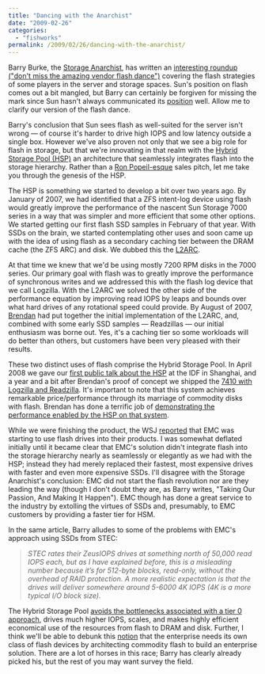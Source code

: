 ```yaml
---
title: "Dancing with the Anarchist"
date: "2009-02-26"
categories:
  - "fishworks"
permalink: /2009/02/26/dancing-with-the-anarchist/
---
```


Barry Burke, the [Storage Anarchist](http://thestorageanarchist.typepad.com/weblog/), has written an [interesting roundup ("don't miss the amazing vendor flash dance")](http://thestorageanarchist.typepad.com/weblog/2009/02/1039-dont-miss-the-amazing-vendor-flash-dance.html) covering the flash strategies of some players in the server and storage spaces. Sun's position on flash comes out a bit mangled, but Barry can certainly be forgiven for missing the mark since Sun hasn't always communicated its [position](http://dtrace.org/blogs/ahl/hsp_goes_glossy) well. Allow me to clarify our version of the flash dance.

Barry's conclusion that Sun sees flash as well-suited for the server isn't wrong — of course it's harder to drive high IOPS and low latency outside a single box. However we've also proven not only that we see a big role for flash in storage, but that we're innovating in that realm with the [Hybrid Storage Pool (HSP)](http://dtrace.org/blogs/ahl/hybrid_storage_pools_in_cacm) an architecture that seamlessly integrates flash into the storage hierarchy. Rather than a [Ron Popeil-esque](http://www.theregister.co.uk/2004/07/08/dtrace_user_take/) sales pitch, let me take you through the genesis of the HSP.

The HSP is something we started to develop a bit over two years ago. By January of 2007, we had identified that a ZFS intent-log device using flash would greatly improve the performance of the nascent Sun Storage 7000 series in a way that was simpler and more efficient that some other options. We started getting our first flash SSD samples in February of that year. With SSDs on the brain, we started contemplating other uses and soon came up with the idea of using flash as a secondary caching tier between the DRAM cache (the ZFS ARC) and disk. We dubbed this the [L2ARC](http://blogs.sun.com/brendan/entry/test).

At that time we knew that we'd be using mostly 7200 RPM disks in the 7000 series. Our primary goal with flash was to greatly improve the performance of synchronous writes and we addressed this with the flash log device that we call Logzilla. With the L2ARC we solved the other side of the performance equation by improving read IOPS by leaps and bounds over what hard drives of any rotational speed could provide. By August of 2007, [Brendan](http://blogs.sun.com/brendan) had put together the initial implementation of the L2ARC, and, combined with some early SSD samples — Readzillas — our initial enthusiasm was borne out. Yes, it's a caching tier so some workloads will do better than others, but customers have been very pleased with their results.

These two distinct uses of flash comprise the Hybrid Storage Pool. In April 2008 we gave our [first public talk about the HSP](http://blocksandfiles.com/article/5400) at the IDF in Shanghai, and a year and a bit after Brendan's proof of concept we shipped the [7410 with Logzilla and Readzilla](http://dtrace.org/blogs/ahl/fishworks_launch). It's important to note that this system achieves remarkable price/performance through its marriage of commodity disks with flash. Brendan has done a terrific job of [demonstrating the performance enabled by the HSP on that system](http://blogs.sun.com/brendan/entry/l2arc_screenshots).

While we were finishing the product, the WSJ [reported](http://www.australianit.news.com.au/story/0,24897,23054788-5013040,00.html) that EMC was starting to use flash drives into their products. I was somewhat deflated initially until it became clear that EMC's solution didn't integrate flash into the storage hierarchy nearly as seamlessly or elegantly as we had with the HSP; instead they had merely replaced their fastest, most expensive drives with faster and even more expensive SSDs. I'll disagree with the Storage Anarchist's conclusion: EMC did not start the flash revolution nor are they leading the way (though I don't doubt they are, as Barry writes, "Taking Our Passion, And Making It Happen"). EMC though has done a great service to the industry by extolling the virtues of SSDs and, presumably, to EMC customers by providing a faster tier for HSM.

In the same article, Barry alludes to some of the problems with EMC's approach using SSDs from STEC:

> _STEC rates their ZeusIOPS drives at something north of 50,000 read IOPS each, but as I have explained before, this is a misleading number because it’s for 512-byte blocks, read-only, without the overhead of RAID protection. A more realistic expectation is that the drives will deliver somewhere around 5-6000 4K IOPS (4K is a more typical I/O block size)._

The Hybrid Storage Pool [avoids the bottlenecks associated with a tier 0 approach](http://dtrace.org/blogs/ahl/shadow_of_hsp), drives much higher IOPS, scales, and makes highly efficient economical use of the resources from flash to DRAM and disk. Further, I think we'll be able to debunk this [notion](http://thestorageanarchist.typepad.com/weblog/2009/02/1042-modular-storage-whats-in-a-name.html) that the enterprise needs its own class of flash devices by architecting commodity flash to build an enterprise solution. There are a lot of horses in this race; Barry has clearly already picked his, but the rest of you may want survey the field.
